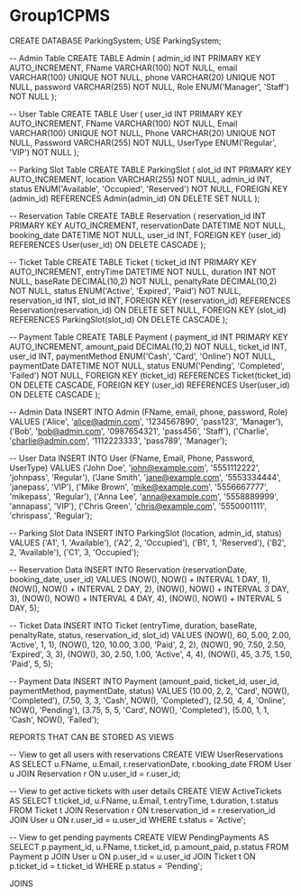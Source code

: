 ﻿# Group1CPMS
CREATE DATABASE ParkingSystem;
USE ParkingSystem;

-- Admin Table
CREATE TABLE Admin (
    admin_id INT PRIMARY KEY AUTO_INCREMENT,
    FName VARCHAR(100) NOT NULL,
    email VARCHAR(100) UNIQUE NOT NULL,
    phone VARCHAR(20) UNIQUE NOT NULL,
    password VARCHAR(255) NOT NULL,
    Role ENUM('Manager', 'Staff') NOT NULL
);

-- User Table
CREATE TABLE User (
    user_id INT PRIMARY KEY AUTO_INCREMENT,
    FName VARCHAR(100) NOT NULL,
    Email VARCHAR(100) UNIQUE NOT NULL,
    Phone VARCHAR(20) UNIQUE NOT NULL,
    Password VARCHAR(255) NOT NULL,
    UserType ENUM('Regular', 'VIP') NOT NULL
);

-- Parking Slot Table
CREATE TABLE ParkingSlot (
    slot_id INT PRIMARY KEY AUTO_INCREMENT,
    location VARCHAR(255) NOT NULL,
    admin_id INT,
    status ENUM('Available', 'Occupied', 'Reserved') NOT NULL,
    FOREIGN KEY (admin_id) REFERENCES Admin(admin_id) ON DELETE SET NULL
);

-- Reservation Table
CREATE TABLE Reservation (
    reservation_id INT PRIMARY KEY AUTO_INCREMENT,
    reservationDate DATETIME NOT NULL,
    booking_date DATETIME NOT NULL,
    user_id INT,
    FOREIGN KEY (user_id) REFERENCES User(user_id) ON DELETE CASCADE
);

-- Ticket Table
CREATE TABLE Ticket (
    ticket_id INT PRIMARY KEY AUTO_INCREMENT,
    entryTime DATETIME NOT NULL,
    duration INT NOT NULL,
    baseRate DECIMAL(10,2) NOT NULL,
    penaltyRate DECIMAL(10,2) NOT NULL,
    status ENUM('Active', 'Expired', 'Paid') NOT NULL,
    reservation_id INT,
    slot_id INT,
    FOREIGN KEY (reservation_id) REFERENCES Reservation(reservation_id) ON DELETE SET NULL,
    FOREIGN KEY (slot_id) REFERENCES ParkingSlot(slot_id) ON DELETE CASCADE
);

-- Payment Table
CREATE TABLE Payment (
    payment_id INT PRIMARY KEY AUTO_INCREMENT,
    amount_paid DECIMAL(10,2) NOT NULL,
    ticket_id INT,
    user_id INT,
    paymentMethod ENUM('Cash', 'Card', 'Online') NOT NULL,
    paymentDate DATETIME NOT NULL,
    status ENUM('Pending', 'Completed', 'Failed') NOT NULL,
    FOREIGN KEY (ticket_id) REFERENCES Ticket(ticket_id) ON DELETE CASCADE,
    FOREIGN KEY (user_id) REFERENCES User(user_id) ON DELETE CASCADE
);

-- Admin Data
INSERT INTO Admin (FName, email, phone, password, Role) VALUES
('Alice', 'alice@admin.com', '1234567890', 'pass123', 'Manager'),
('Bob', 'bob@admin.com', '0987654321', 'pass456', 'Staff'),
('Charlie', 'charlie@admin.com', '1112223333', 'pass789', 'Manager');

-- User Data
INSERT INTO User (FName, Email, Phone, Password, UserType) VALUES
('John Doe', 'john@example.com', '5551112222', 'johnpass', 'Regular'),
('Jane Smith', 'jane@example.com', '5553334444', 'janepass', 'VIP'),
('Mike Brown', 'mike@example.com', '5556667777', 'mikepass', 'Regular'),
('Anna Lee', 'anna@example.com', '5558889999', 'annapass', 'VIP'),
('Chris Green', 'chris@example.com', '5550001111', 'chrispass', 'Regular');

-- Parking Slot Data
INSERT INTO ParkingSlot (location, admin_id, status) VALUES
('A1', 1, 'Available'),
('A2', 2, 'Occupied'),
('B1', 1, 'Reserved'),
('B2', 2, 'Available'),
('C1', 3, 'Occupied');

-- Reservation Data
INSERT INTO Reservation (reservationDate, booking_date, user_id) VALUES
(NOW(), NOW() + INTERVAL 1 DAY, 1),
(NOW(), NOW() + INTERVAL 2 DAY, 2),
(NOW(), NOW() + INTERVAL 3 DAY, 3),
(NOW(), NOW() + INTERVAL 4 DAY, 4),
(NOW(), NOW() + INTERVAL 5 DAY, 5);

-- Ticket Data
INSERT INTO Ticket (entryTime, duration, baseRate, penaltyRate, status, reservation_id, slot_id) VALUES
(NOW(), 60, 5.00, 2.00, 'Active', 1, 1),
(NOW(), 120, 10.00, 3.00, 'Paid', 2, 2),
(NOW(), 90, 7.50, 2.50, 'Expired', 3, 3),
(NOW(), 30, 2.50, 1.00, 'Active', 4, 4),
(NOW(), 45, 3.75, 1.50, 'Paid', 5, 5);

-- Payment Data
INSERT INTO Payment (amount_paid, ticket_id, user_id, paymentMethod, paymentDate, status) VALUES
(10.00, 2, 2, 'Card', NOW(), 'Completed'),
(7.50, 3, 3, 'Cash', NOW(), 'Completed'),
(2.50, 4, 4, 'Online', NOW(), 'Pending'),
(3.75, 5, 5, 'Card', NOW(), 'Completed'),
(5.00, 1, 1, 'Cash', NOW(), 'Failed');

REPORTS THAT CAN BE STORED AS VIEWS

-- View to get all users with reservations
CREATE VIEW UserReservations AS
SELECT u.FName, u.Email, r.reservationDate, r.booking_date
FROM User u
JOIN Reservation r ON u.user_id = r.user_id;

-- View to get active tickets with user details
CREATE VIEW ActiveTickets AS
SELECT t.ticket_id, u.FName, u.Email, t.entryTime, t.duration, t.status
FROM Ticket t
JOIN Reservation r ON t.reservation_id = r.reservation_id
JOIN User u ON r.user_id = u.user_id
WHERE t.status = 'Active';

-- View to get pending payments
CREATE VIEW PendingPayments AS
SELECT p.payment_id, u.FName, t.ticket_id, p.amount_paid, p.status
FROM Payment p
JOIN User u ON p.user_id = u.user_id
JOIN Ticket t ON p.ticket_id = t.ticket_id
WHERE p.status = 'Pending';

JOINS

